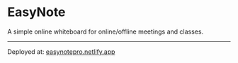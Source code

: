 # EasyNote
A simple online whiteboard for online/offline meetings and classes.
***
Deployed at: [easynotepro.netlify.app](https://easynotepro.netlify.app)
